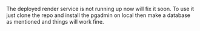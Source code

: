 The deployed render service is not running up now will fix it soon.
To use it just clone the repo and install the pgadmin on local then make a database as mentioned and things will work fine.
